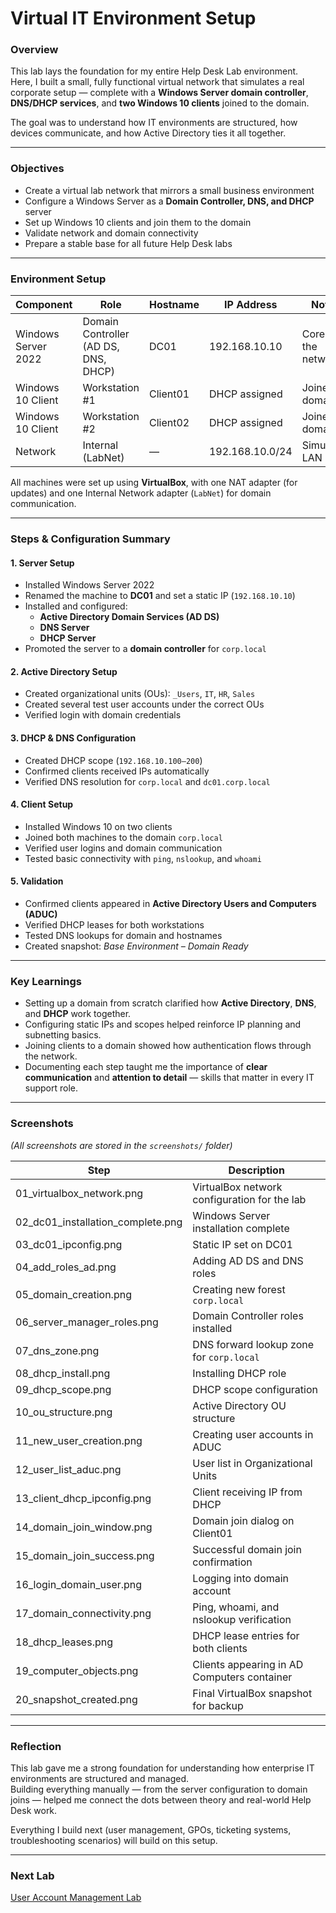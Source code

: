 # Virtual IT Environment Setup

### Overview
This lab lays the foundation for my entire Help Desk Lab environment.  
Here, I built a small, fully functional virtual network that simulates a real corporate setup — complete with a **Windows Server domain controller**, **DNS/DHCP services**, and **two Windows 10 clients** joined to the domain.  

The goal was to understand how IT environments are structured, how devices communicate, and how Active Directory ties it all together.

---

### Objectives
- Create a virtual lab network that mirrors a small business environment  
- Configure a Windows Server as a **Domain Controller, DNS, and DHCP** server  
- Set up Windows 10 clients and join them to the domain  
- Validate network and domain connectivity  
- Prepare a stable base for all future Help Desk labs  

---

### Environment Setup
| Component | Role | Hostname | IP Address | Notes |
|------------|------|-----------|-------------|-------|
| Windows Server 2022 | Domain Controller (AD DS, DNS, DHCP) | DC01 | 192.168.10.10 | Core of the network |
| Windows 10 Client | Workstation #1 | Client01 | DHCP assigned | Joined to domain |
| Windows 10 Client | Workstation #2 | Client02 | DHCP assigned | Joined to domain |
| Network | Internal (LabNet) | — | 192.168.10.0/24 | Simulated LAN |

All machines were set up using **VirtualBox**, with one NAT adapter (for updates) and one Internal Network adapter (`LabNet`) for domain communication.

---

### Steps & Configuration Summary

#### 1. Server Setup
- Installed Windows Server 2022  
- Renamed the machine to **DC01** and set a static IP (`192.168.10.10`)  
- Installed and configured:
  - **Active Directory Domain Services (AD DS)**
  - **DNS Server**
  - **DHCP Server**
- Promoted the server to a **domain controller** for `corp.local`

#### 2. Active Directory Setup
- Created organizational units (OUs): `_Users`, `IT`, `HR`, `Sales`  
- Created several test user accounts under the correct OUs  
- Verified login with domain credentials  

#### 3. DHCP & DNS Configuration
- Created DHCP scope (`192.168.10.100–200`)  
- Confirmed clients received IPs automatically  
- Verified DNS resolution for `corp.local` and `dc01.corp.local`

#### 4. Client Setup
- Installed Windows 10 on two clients  
- Joined both machines to the domain `corp.local`  
- Verified user logins and domain communication  
- Tested basic connectivity with `ping`, `nslookup`, and `whoami`

#### 5. Validation
- Confirmed clients appeared in **Active Directory Users and Computers (ADUC)**  
- Verified DHCP leases for both workstations  
- Tested DNS lookups for domain and hostnames  
- Created snapshot: *Base Environment – Domain Ready*

---

### Key Learnings
- Setting up a domain from scratch clarified how **Active Directory**, **DNS**, and **DHCP** work together.  
- Configuring static IPs and scopes helped reinforce IP planning and subnetting basics.  
- Joining clients to a domain showed how authentication flows through the network.  
- Documenting each step taught me the importance of **clear communication** and **attention to detail** — skills that matter in every IT support role.

---

### Screenshots
*(All screenshots are stored in the `screenshots/` folder)*  

| Step | Description |
|------|--------------|
| 01_virtualbox_network.png | VirtualBox network configuration for the lab |
| 02_dc01_installation_complete.png | Windows Server installation complete |
| 03_dc01_ipconfig.png | Static IP set on DC01 |
| 04_add_roles_ad.png | Adding AD DS and DNS roles |
| 05_domain_creation.png | Creating new forest `corp.local` |
| 06_server_manager_roles.png | Domain Controller roles installed |
| 07_dns_zone.png | DNS forward lookup zone for `corp.local` |
| 08_dhcp_install.png | Installing DHCP role |
| 09_dhcp_scope.png | DHCP scope configuration |
| 10_ou_structure.png | Active Directory OU structure |
| 11_new_user_creation.png | Creating user accounts in ADUC |
| 12_user_list_aduc.png | User list in Organizational Units |
| 13_client_dhcp_ipconfig.png | Client receiving IP from DHCP |
| 14_domain_join_window.png | Domain join dialog on Client01 |
| 15_domain_join_success.png | Successful domain join confirmation |
| 16_login_domain_user.png | Logging into domain account |
| 17_domain_connectivity.png | Ping, whoami, and nslookup verification |
| 18_dhcp_leases.png | DHCP lease entries for both clients |
| 19_computer_objects.png | Clients appearing in AD Computers container |
| 20_snapshot_created.png | Final VirtualBox snapshot for backup |

---

### Reflection
This lab gave me a strong foundation for understanding how enterprise IT environments are structured and managed.  
Building everything manually — from the server configuration to domain joins — helped me connect the dots between theory and real-world Help Desk work.  

Everything I build next (user management, GPOs, ticketing systems, troubleshooting scenarios) will build on this setup.

---

### Next Lab
[User Account Management Lab](./01_Environment-Setup-and-Active-Directory/02_User-Account-Management-Lab)

